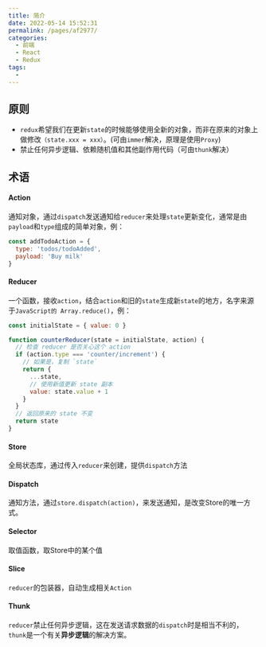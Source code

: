 ```yaml
---
title: 简介
date: 2022-05-14 15:52:31
permalink: /pages/af2977/
categories:
  - 前端
  - React
  - Redux
tags:
  - 
---
```



## 原则

-   `redux`希望我们在更新`state`的时候能够使用全新的对象，而非在原来的对象上做修改`（state.xxx = xxx）`。(可由`immer`解决，原理是使用`Proxy`)
-   禁止任何异步逻辑、依赖随机值和其他副作用代码（可由`thunk`解决）

## 术语

#### Action

通知对象，通过`dispatch`发送通知给`reducer`来处理`state`更新变化，通常是由`payload`和`type`组成的简单对象，例：
```js
const addTodoAction = {
  type: 'todos/todoAdded',
  payload: 'Buy milk'
}
```

#### Reducer

一个函数，接收`action`，结合`action`和旧的`state`生成新`state`的地方，名字来源于`JavaScript的 Array.reduce()`，例：

```js
const initialState = { value: 0 }

function counterReducer(state = initialState, action) {
  // 检查 reducer 是否关心这个 action
  if (action.type === 'counter/increment') {
    // 如果是，复制 `state`
    return {
      ...state,
      // 使用新值更新 state 副本
      value: state.value + 1
    }
  }
  // 返回原来的 state 不变
  return state
}
```

#### Store

全局状态库，通过传入`reducer`来创建，提供`dispatch`方法

#### Dispatch

通知方法，通过`store.dispatch(action)`，来发送通知，是改变Store的唯一方式。

#### Selector

取值函数，取Store中的某个值

#### Slice

`reducer`的包装器，自动生成相关`Action`

#### Thunk

`reducer`禁止任何异步逻辑，这在发送请求数据的`dispatch`时是相当不利的，`thunk`是一个有关**异步逻辑**的解决方案。
